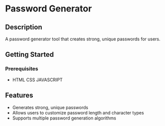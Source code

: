 # Password Generator

## Description
A password generator tool that creates strong, unique passwords for users.

## Getting Started
### Prerequisites
* HTML CSS JAVASCRIPT

## Features
* Generates strong, unique passwords
* Allows users to customize password length and character types
* Supports multiple password generation algorithms
